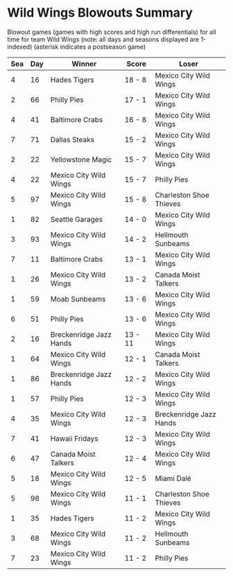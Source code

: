 # Wild Wings Blowouts Summary



Blowout games (games with high scores and high run differentials) for all time for team Wild Wings (note: all days and seasons displayed are 1-indexed) (asterisk indicates a postseason game)


| Sea | Day | Winner | Score | Loser | 
| ------ |------ |------ |------ |------ |
| 4 | 16 | Hades Tigers | 18 - 8 | Mexico City Wild Wings | 
| 2 | 66 | Philly Pies | 17 - 1 | Mexico City Wild Wings | 
| 4 | 41 | Baltimore Crabs | 16 - 8 | Mexico City Wild Wings | 
| 7 | 71 | Dallas Steaks | 15 - 2 | Mexico City Wild Wings | 
| 2 | 22 | Yellowstone Magic | 15 - 7 | Mexico City Wild Wings | 
| 4 | 22 | Mexico City Wild Wings | 15 - 7 | Philly Pies | 
| 5 | 97 | Mexico City Wild Wings | 15 - 8 | Charleston Shoe Thieves | 
| 1 | 82 | Seattle Garages | 14 - 0 | Mexico City Wild Wings | 
| 3 | 93 | Mexico City Wild Wings | 14 - 2 | Hellmouth Sunbeams | 
| 7 | 11 | Baltimore Crabs | 13 - 1 | Mexico City Wild Wings | 
| 1 | 26 | Mexico City Wild Wings | 13 - 2 | Canada Moist Talkers | 
| 1 | 59 | Moab Sunbeams | 13 - 6 | Mexico City Wild Wings | 
| 6 | 51 | Philly Pies | 13 - 6 | Mexico City Wild Wings | 
| 2 | 16 | Breckenridge Jazz Hands | 13 - 11 | Mexico City Wild Wings | 
| 1 | 64 | Mexico City Wild Wings | 12 - 1 | Canada Moist Talkers | 
| 1 | 86 | Breckenridge Jazz Hands | 12 - 2 | Mexico City Wild Wings | 
| 1 | 57 | Philly Pies | 12 - 3 | Mexico City Wild Wings | 
| 4 | 35 | Mexico City Wild Wings | 12 - 3 | Breckenridge Jazz Hands | 
| 7 | 41 | Hawaii Fridays | 12 - 3 | Mexico City Wild Wings | 
| 6 | 47 | Canada Moist Talkers | 12 - 4 | Mexico City Wild Wings | 
| 5 | 18 | Mexico City Wild Wings | 12 - 5 | Miami Dalé | 
| 5 | 98 | Mexico City Wild Wings | 11 - 1 | Charleston Shoe Thieves | 
| 1 | 35 | Hades Tigers | 11 - 2 | Mexico City Wild Wings | 
| 3 | 68 | Mexico City Wild Wings | 11 - 2 | Hellmouth Sunbeams | 
| 7 | 23 | Mexico City Wild Wings | 11 - 2 | Philly Pies | 


